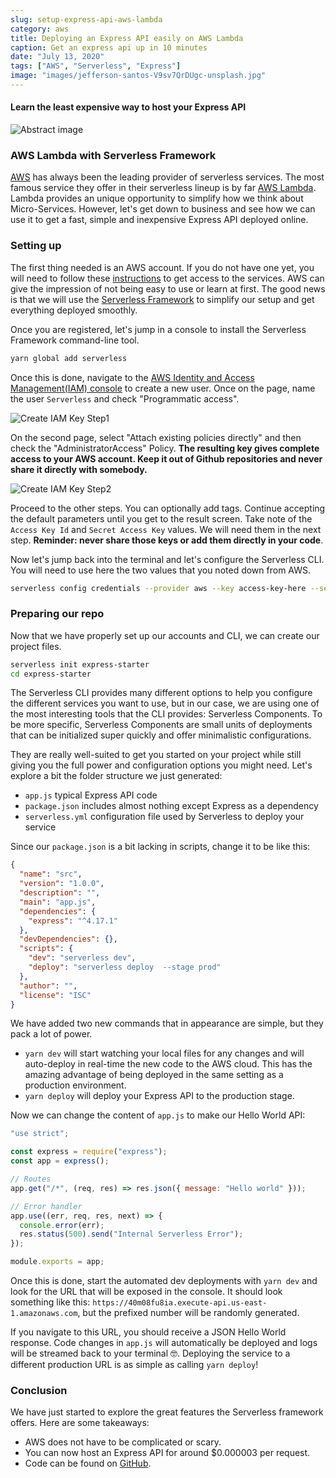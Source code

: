 ```yaml
---
slug: setup-express-api-aws-lambda
category: aws
title: Deploying an Express API easily on AWS Lambda
caption: Get an express api up in 10 minutes
date: "July 13, 2020"
tags: ["AWS", "Serverless", "Express"]
image: "images/jefferson-santos-V9sv7QrDUgc-unsplash.jpg"
---
```


#### **Learn the least expensive way to host your Express API**

![Abstract image](images/grace-brauteseth-1R0hB9WWVvQ-unsplash.jpg)

### **AWS Lambda with Serverless Framework**

[AWS](https://aws.amazon.com/) has always been the leading provider of serverless services. The most famous service they offer in their serverless lineup is by far [AWS Lambda](https://aws.amazon.com/lambda/). Lambda provides an unique opportunity to simplify how we think about Micro-Services. However, let's get down to business and see how we can use it to get a fast, simple and inexpensive Express API deployed online.

### **Setting up**

The first thing needed is an AWS account. If you do not have one yet, you will need to follow these [instructions](https://aws.amazon.com/premiumsupport/knowledge-center/create-and-activate-aws-account/) to get access to the services. AWS can give the impression of not being easy to use or learn at first. The good news is that we will use the [Serverless Framework](https://www.serverless.com/) to simplify our setup and get everything deployed smoothly.

Once you are registered, let's jump in a console to install the Serverless Framework command-line tool.

```bash
yarn global add serverless
```

Once this is done, navigate to the [AWS Identity and Access Management(IAM) console](https://console.aws.amazon.com/iam/home?region=us-east-1#/users$new?step=details) to create a new user. Once on the page, name the user `Serverless` and check "Programmatic access".

![Create IAM Key Step1](images/serverless/iamstep1.png)

On the second page, select "Attach existing policies directly" and then check the "AdministratorAccess" Policy. **The resulting key gives complete access to your AWS account. Keep it out of Github repositories and never share it directly with somebody.**

![Create IAM Key Step2](images/serverless/iamstep2.png)

Proceed to the other steps. You can optionally add tags. Continue accepting the default parameters until you get to the result screen. Take note of the `Access Key Id` and `Secret Access Key` values. We will need them in the next step. **Reminder: never share those keys or add them directly in your code**.

Now let's jump back into the terminal and let's configure the Serverless CLI. You will need to use here the two values that you noted down from AWS.

```bash
serverless config credentials --provider aws --key access-key-here --secret secret-key-here
```

### **Preparing our repo**

Now that we have properly set up our accounts and CLI, we can create our project files.

```bash
serverless init express-starter
cd express-starter
```

The Serverless CLI provides many different options to help you configure the different services you want to use, but in our case, we are using one of the most interesting tools that the CLI provides: Serverless Components. To be more specific, Serverless Components are small units of deployments that can be initialized super quickly and offer minimalistic configurations.

They are really well-suited to get you started on your project while still giving you the full power and configuration options you might need. Let's explore a bit the folder structure we just generated:

- `app.js` typical Express API code
- `package.json` includes almost nothing except Express as a dependency
- `serverless.yml` configuration file used by Serverless to deploy your service

Since our `package.json` is a bit lacking in scripts, change it to be like this:

```json
{
  "name": "src",
  "version": "1.0.0",
  "description": "",
  "main": "app.js",
  "dependencies": {
    "express": "^4.17.1"
  },
  "devDependencies": {},
  "scripts": {
    "dev": "serverless dev",
    "deploy": "serverless deploy  --stage prod"
  },
  "author": "",
  "license": "ISC"
}
```

We have added two new commands that in appearance are simple, but they pack a lot of power.

- `yarn dev` will start watching your local files for any changes and will auto-deploy in real-time the new code to the AWS cloud. This has the amazing advantage of being deployed in the same setting as a production environment.
- `yarn deploy` will deploy your Express API to the production stage.

Now we can change the content of `app.js` to make our Hello World API:

```javascript
"use strict";

const express = require("express");
const app = express();

// Routes
app.get("/*", (req, res) => res.json({ message: "Hello world" }));

// Error handler
app.use((err, req, res, next) => {
  console.error(err);
  res.status(500).send("Internal Serverless Error");
});

module.exports = app;
```

Once this is done, start the automated dev deployments with `yarn dev` and look for the URL that will be exposed in the console. It should look something like this: `https://40m08fu8ia.execute-api.us-east-1.amazonaws.com`, but the prefixed number will be randomly generated.

If you navigate to this URL, you should receive a JSON Hello World response. Code changes in `app.js` will automatically be deployed and logs will be streamed back to your terminal 🤓. Deploying the service to a different production URL is as simple as calling `yarn deploy`!

### **Conclusion**

We have just started to explore the great features the Serverless framework offers. Here are some takeaways:

- AWS does not have to be complicated or scary.
- You can now host an Express API for around \$0.000003 per request.
- Code can be found on [GitHub](https://github.com/gbibeaul/express-lambda-starter/).

